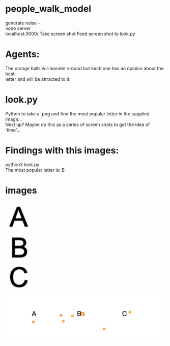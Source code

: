 # people_walk_model
generate noise -   
node server  
localhost:3000/
Take screen shot 
Feed screen shot to look.py 

# Agents: 
The orange balls will wonder around but each one has an opinion about the best  
letter and will be attracted to it. 

# look.py
Python to take a .png and find the most popular letter in the supplied image...      
Next up? Maybe do this as a series of screen shots to get the idea of 'time'...     

# Findings with this images: 
python3 look.py   
The most popular letter is: B   

# images
![Letter A](A_template.png )  
![Letter B](B_template.png )  
![Letter C](C_template.png )  
![Orange Balls](orange_balls.png "Orange Balls Screen shot")  





